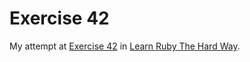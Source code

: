 # Exercise 42

My attempt at [Exercise 42](http://learnrubythehardway.org/book/ex42.html) in [Learn Ruby The Hard Way](http://learnrubythehardway.org/book/index.html).
